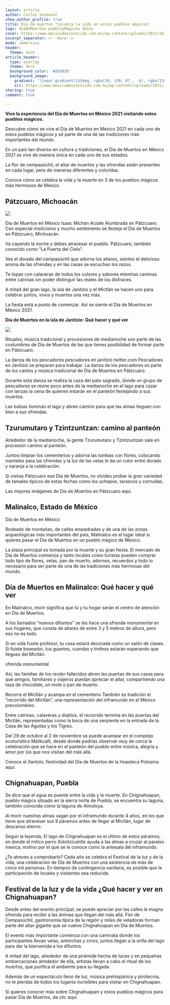 ```yaml
---
layout: article
author: Carlos Sandoval 
show_author_profile: true
title: Día de muertos "Celebra la vida en estos pueblos mágicos"
tags: diaDeMuertos pueblosMagicos datos
cover: https://www.mexicodesconocido.com.mx/wp-content/uploads/2021/10/pueblos.jpg
excerpt_separator: <!--more-->
mode: immersive
header:
  theme: dark
article_header:
  type: overlay
  theme: dark
  background_color: '#203028'
  background_image:
    gradient: 'linear-gradient(135deg, rgba(34, 139, 87 , .4), rgba(139, 34, 139, .4))'
    src: https://www.mexicodesconocido.com.mx/wp-content/uploads/2021/10/pueblos.jpg
sharing: true
comment: true

---
```



**Vive la experiencia del Día de Muertos en México 2021 visitando estos pueblos mágicos.**

Descubre cómo se vive el Día de Muertos en México 2021 en cada uno de estos pueblos mágicos y sé parte de una de las tradiciones más importantes del mundo.

En un país tan diverso en cultura y tradiciones, el Día de Muertos en México 2021 se vive de manera única en cada uno de sus estados.

La flor de cempasúchil, el altar de muertos y las ofrendas están presentes en cada lugar, pero de maneras diferentes y coloridas.

Conoce cómo se celebra la vida y la muerte en 3 de los pueblos mágicos más hermosos de México.

## Pátzcuaro, Michoacán

![](https://i.imgur.com/QvxFgMC.jpg)



Día de Muertos en México
Isaac Michán Arzate Alumbrada en Pátzcuaro.
Con especial misticismo y mucho sentimiento se festeja el Día de Muertos en Pátzcuaro, Michoacán.

Va cayendo la noche y debes atravesar el pueblo. Pátzcuaro, también conocido como “La Puerta del Cielo”. 

Ves el dorado del cempasúchil que adorna los altares, sientes el delicioso aroma de las ofrendas y en las casas se escuchan los rezos.

Te topas con calaveras de todos los colores y sabores mientras caminas entre catrinas sin poder distinguir las reales de los disfraces.

A mitad del gran lago, la isla de Janitzio y el Mictlán se hacen uno para celebrar juntos, vivos y muertos una vez más.

La fiesta está a punto de comenzar. Así se siente el Día de Muertos en México 2021.

**Día de Muertos en la isla de Janitzio: Qué hacer y qué ver**

![](https://i.imgur.com/UXEtHu9.jpg)

Rituales, música tradicional y procesiones de medianoche son parte de las costumbres de Día de Muertos de las que tienes posibilidad de formar parte en Pátzcuaro.

La danza de los pescadores
pescadores en janitzio
twitter.com Pescadores en Janitzio se preparan para trabajar.
La danza de los pescadores es parte de los cantos y música tradicional de Día de Muertos en Pátzcuaro.

Durante esta danza se realiza la caza del pato sagrado, donde un grupo de pescadores se reúne poco antes de la medianoche en el lago para cazar con lanzas la cena de quienes estarán en el panteón festejando a sus muertos.

Las balsas iluminan el lago y abren camino para que las almas lleguen con bien a sus ofrendas.

## Tzurumutaro y Tzintzuntzan: camino al panteón

Alrededor de la medianoche, la gente Tzurumutaro y Tzintzuntzan sale en procesión camino al panteón.

Juntos limpian los cementerios y adorna las tumbas con flores, colocando manteles para las ofrendas y la luz de las velas le da un color entre dorado y naranja a la celebración.

Si visitas Pátzcuaro ese Día de Muertos, no olvides probar la gran variedad de tamales típicos de estas fechas como los uchepos, tarascos y cornudas.

Las mejores imágenes de Día de Muertos en Pátzcuaro aquí.

## Malinalco, Estado de México
Día de Muertos en México

Rodeado de montañas, de calles empedradas y de una de las zonas arqueológicas más importantes del país, Malinalco es el lugar ideal si quieres pasar el Día de Muertos en un pueblo mágico de México.

La plaza principal es tomada por la muerte y su gran fiesta. El mercado de Día de Muertos comienza y tanto locales como turistas pueden comprar todo tipo de flores, velas, pan de muerto, adornos, recuerdos y todo lo necesario para ser parte de una de las tradiciones más hermosas del mundo.

## Día de Muertos en Malinalco: Qué hacer y qué ver
En Malinalco, morir significa que tú y tu hogar serán el centro de atención en Día de Muertos.

A los llamados “nuevos difuntos” se les hace una ofrenda monumental en sus hogares, que consta de altares de entre 3 y 5 metros de altura, pero eso no es todo.

Si en vida fuiste profesor, tu casa estará decorada como un salón de clases. Si fuiste boxeador, tus guantes, cuerdas y trofeos estarán esperando que llegues del Mictlán.

ofrenda monumental

Así, las familias de los recién fallecidos abren las puertas de sus casas para que amigos, familiares y viajeros puedan apreciar el altar, compartiendo una taza de chocolate, un mole o pan de muerto.

Recorre el Mictlán y acampa en el cementerio
También es tradición el “recorrido del Mictlán”, una representación del inframundo en el México precolombino. 

Entre catrinas, calaveras y diablos, el recorrido termina en las puertas del Mictlán, representadas como la boca de una serpiente en la entrada de la Casa de las Águilas y los Tigres.

Del 29 de octubre al 2 de noviembre se puede acampar en el complejo ecoturístico Malikualli, desde donde podrías observar muy de cerca la celebración que se hace en el panteón del pueblo entre música, alegría y amor por los que nos visitan del más allá.

Conoce el Xantolo, festividad del Día de Muertos de la Huasteca Potosina aquí.

## Chignahuapan, Puebla
Se dice que el agua es puente entre la vida y la muerte. En Chignahuapan, pueblo mágico situado en la sierra norte de Puebla, se encuentra su laguna, también conocida como la laguna de Almoloya. 

Al morir nuestras almas vagan por el inframundo durante 4 años, en los que tiene que atravesar sus 9 páramos antes de llegar al Mictlán, lugar de descanso eterno.

Según la leyenda, El lago de Chignahuapan es el último de estos páramos, en donde el mítico perro Xoloitzcuintle ayuda a las almas a cruzar al paraíso mexica, motivo por el que se le conoce como la antesala del inframundo.

¿Te atreves a comprobarlo? Cada año se celebra el Festival de la luz y de la vida, una celebración de Día de Muertos con una asistencia de más de cinco mil personas. En tiempos de contingencia sanitaria, es posible que la participación de locales y visitantes sea reducida.

## Festival de la luz y de la vida ¿Qué hacer y ver en Chignahuapan?

Desde antes del evento principal, se puede apreciar por las calles la magna ofrenda para recibir a las ánimas que llegan del más allá. Flor de Cempasúchil, gastronomía típica de la región y miles de veladoras forman parte del altar gigante que se vuelve Chignahuapan en Día de Muertos.

El evento más importante comienza con una caminata donde los participantes llevan velas, antorchas y cirios, juntos llegan a la orilla del lago para dar la bienvenida a los difuntos.

A mitad del lago, alrededor de una pirámide hecha de luces y en pequeñas embarcaciones alrededor de ella, artistas llevan a cabo el ritual de los muertos, que purifica el ambiente para su llegada.

Además de un espectáculo lleno de luz, música prehispánica y pirotecnia, no te pierdas de todos los lugares increíbles para visitar en Chignahuapan.

Si quieres conocer más sobre Chignahuapan y estos pueblos mágicos para pasar Día de Muertos, da clic aquí.
